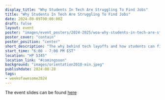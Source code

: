 ```yaml
---
display_title: "Why Students In Tech Are Struggling To Find Jobs"
title: "Why Students In Tech Are Struggling To Find Jobs"
date: 2024-09-09T00:00:00Z
draft: false
layout: event
poster: "images/event_posters/2024-2025/woa-why-students-in-tech-are-struggling-to-find-jobs.jpg"
poster_cover: "contain"
poster_position: "center"
short_description: "The why behind tech layoffs and how students can find employment"
start_time: "6:00 - 7:00 PM EST"
location: "HP 5345"
location_link: "#comingsoon"
background: "images/orientation2018-min.jpeg"
publishdate: 2024-08-28
tags:
- weekofawesome2024
---
```


The event slides can be found [here](https://docs.google.com/presentation/d/1dCrzilvmOtef7pxtPgJ0aOOUha_qyRd11osfir7VEUo/)